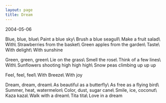 ```yaml
---
layout: page
title: Dream
---
```


2004-05-06

Blue, blue, blue\\
Paint a blue sky\\
Brush a blue seagull\\
Make a fruit salad\\
With\\
Strawberries from the basket\\
Green apples from the garden\\
Taste\\
With delight\\
With sunshine

Green, green, green\\
Lie on the grass\\
Smell the rose\\
Think of a few lines\\
With\\
Sunflowers shooting high high high\\
Snow peas climbing up up up

Feel, feel, feel\\
With Breeze\\
With joy

Dream, dream, dream\\
As beautiful as a butterfly\\
As free as a flying bird\\
Summer, heat, watermelon\\
Color, dust, sugar cane\\
Smile, ice, coconut\\
Kaza kaza\\
Walk with a dream\\
Tita tita\\
Love in a dream 



